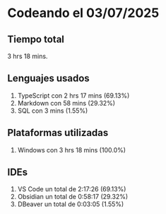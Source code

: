 # Codeando el 03/07/2025

## Tiempo total
3 hrs 18 mins.

## Lenguajes usados
1. TypeScript con 2 hrs 17 mins (69.13%)
1. Markdown con 58 mins (29.32%)
1. SQL con 3 mins (1.55%)

## Plataformas utilizadas
1. Windows con 3 hrs 18 mins (100.0%)

## IDEs
1. VS Code un total de 2:17:26 (69.13%)
1. Obsidian un total de 0:58:17 (29.32%)
1. DBeaver un total de 0:03:05 (1.55%)
